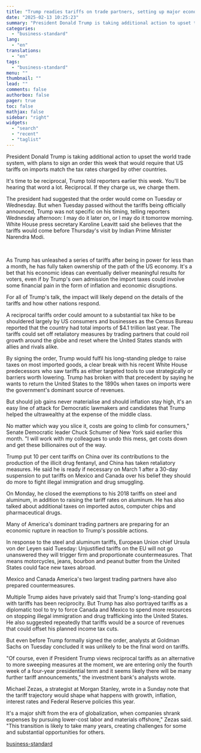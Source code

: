 ```yaml
---
title: "Trump readies tariffs on trade partners, setting up major economic showdown"
date: "2025-02-13 10:25:23"
summary: "President Donald Trump is taking additional action to upset the world trade system, with plans to sign an order this week that would require that US tariffs on imports match the tax rates charged by other countries. It's time to be reciprocal, Trump told reporters earlier this week. You'll be..."
categories:
  - "business-standard"
lang:
  - "en"
translations:
  - "en"
tags:
  - "business-standard"
menu: ""
thumbnail: ""
lead: ""
comments: false
authorbox: false
pager: true
toc: false
mathjax: false
sidebar: "right"
widgets:
  - "search"
  - "recent"
  - "taglist"
---
```


President Donald Trump is taking additional action to upset the world trade system, with plans to sign an order this week that would require that US tariffs on imports match the tax rates charged by other countries.

It's time to be reciprocal, Trump told reporters earlier this week. You'll be hearing that word a lot. Reciprocal. If they charge us, we charge them.

The president had suggested that the order would come on Tuesday or Wednesday. But when Tuesday passed without the tariffs being officially announced, Trump was not specific on his timing, telling reporters Wednesday afternoon: I may do it later on, or I may do it tomorrow morning. White House press secretary Karoline Leavitt said she believes that the tariffs would come before Thursday's visit by Indian Prime Minister Narendra Modi.

 

As Trump has unleashed a series of tariffs after being in power for less than a month, he has fully taken ownership of the path of the US economy. It's a bet that his economic ideas can eventually deliver meaningful results for voters, even if by Trump's own admission the import taxes could involve some financial pain in the form of inflation and economic disruptions.

For all of Trump's talk, the impact will likely depend on the details of the tariffs and how other nations respond.

A reciprocal tariffs order could amount to a substantial tax hike to be shouldered largely by US consumers and businesses as the Census Bureau reported that the country had total imports of $4.1 trillion last year. The tariffs could set off retaliatory measures by trading partners that could roil growth around the globe and reset where the United States stands with allies and rivals alike.

By signing the order, Trump would fulfil his long-standing pledge to raise taxes on most imported goods, a clear break with his recent White House predecessors who saw tariffs as either targeted tools to use strategically or barriers worth lowering. Trump has broken with that precedent by saying he wants to return the United States to the 1890s when taxes on imports were the government's dominant source of revenues.

But should job gains never materialise and should inflation stay high, it's an easy line of attack for Democratic lawmakers and candidates that Trump helped the ultrawealthy at the expense of the middle class.

No matter which way you slice it, costs are going to climb for consumers," Senate Democratic leader Chuck Schumer of New York said earlier this month. "I will work with my colleagues to undo this mess, get costs down and get these billionaires out of the way.

Trump put 10 per cent tariffs on China over its contributions to the production of the illicit drug fentanyl, and China has taken retaliatory measures. He said he is ready if necessary on March 1 after a 30-day suspension to put tariffs on Mexico and Canada over his belief they should do more to fight illegal immigration and drug smuggling.

On Monday, he closed the exemptions to his 2018 tariffs on steel and aluminum, in addition to raising the tariff rates on aluminum. He has also talked about additional taxes on imported autos, computer chips and pharmaceutical drugs.

Many of America's dominant trading partners are preparing for an economic rupture in reaction to Trump's possible actions.

In response to the steel and aluminum tariffs, European Union chief Ursula von der Leyen said Tuesday: Unjustified tariffs on the EU will not go unanswered they will trigger firm and proportionate countermeasures. That means motorcycles, jeans, bourbon and peanut butter from the United States could face new taxes abroad.

Mexico and Canada America's two largest trading partners have also prepared countermeasures.

Multiple Trump aides have privately said that Trump's long-standing goal with tariffs has been reciprocity. But Trump has also portrayed tariffs as a diplomatic tool to try to force Canada and Mexico to spend more resources on stopping illegal immigration and drug trafficking into the United States. He also suggested repeatedly that tariffs would be a source of revenues that could offset his planned income tax cuts.

But even before Trump formally signed the order, analysts at Goldman Sachs on Tuesday concluded it was unlikely to be the final word on tariffs.

"Of course, even if President Trump views reciprocal tariffs as an alternative to more sweeping measures at the moment, we are entering only the fourth week of a four-year presidential term and it seems likely there will be many further tariff announcements," the investment bank's analysts wrote.

Michael Zezas, a strategist at Morgan Stanley, wrote in a Sunday note that the tariff trajectory would shape what happens with growth, inflation, interest rates and Federal Reserve policies this year.

It's a major shift from the era of globalization, when companies shrank expenses by pursuing lower-cost labor and materials offshore," Zezas said. "This transition is likely to take many years, creating challenges for some and substantial opportunities for others.

[business-standard](https://www.business-standard.com/world-news/trump-readies-tariffs-on-trade-partners-setting-up-major-economic-showdown-125021300057_1.html)
